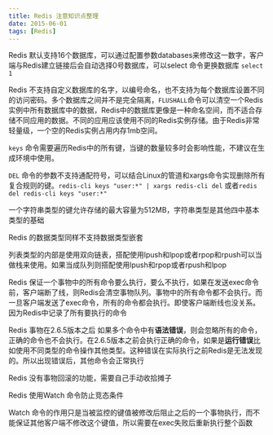 ```yaml
---
title: Redis 注意知识点整理
date: 2015-06-01
tags: [Redis]
---
```


Redis 默认支持16个数据库，可以通过配置参数databases来修改这一数字，客户端与Redis建立链接后会自动选择0号数据库，可以select 命令更换数据库 `select 1`

Redis 不支持自定义数据库的名字，以编号命名，也不支持为每个数据库设置不同的访问密码。多个数据库之间并不是完全隔离，`FLUSHALL`命令可以清空一个Redis实例中所有数据库中的数据，Redis中的数据库更像是一种命名空间，而不适合存储不同应用的数据。不同的应用应该使用不同的Redis实例存储。由于Redis非常轻量级，一个空的Redis实例占用内存1mb空间。

`keys` 命令需要遍历Redis中的所有键，当键的数量较多时会影响性能，不建议在生成环境中使用。

`DEL` 命令的参数不支持通配符号，可以结合Linux的管道和xargs命令实现删除所有复合规则的键。`redis-cli keys "user:*" | xargs redis-cli del` 或者`redis del redis-cli keys "user:*"`

一个字符串类型的键允许存储的最大容量为512MB，字符串类型是其他四中基本类型的基础 

Redis 的数据类型同样不支持数据类型嵌套

列表类型的内部是使用双向链表，搭配使用lpush和lpop或者rpop和rpush可以当做栈来使用。如果当成队列则搭配使用lpush和rpop或者rpush和lpop

Redis 保证一个事物中的所有命令要么执行，要么不执行，如果在发送exec命令前，客户端断了线，则Redis会清空事物队列。事物中的所有命令都不会执行。而一旦客户端发送了exec命令，所有的命令都会执行。即使客户端断线也没关系。因为Redis中记录了所有要执行的命令

Redis 事物在2.6.5版本之后 如果多个命令中有**语法错误**，则会忽略所有的命令，正确的命令也不会执行。在2.6.5版本之前会执行正确的命令，如果是**运行错误**比如使用不同类型的命令操作其他类型。这种错误在实际执行之前Redis是无法发现的。所以出现错误后，其他命令会正常执行

Redis 没有事物回滚的功能，需要自己手动收拾摊子

Redis 使用Watch 命令防止竞态条件

Watch 命令的作用只是当被监控的键值被修改后阻止之后的一个事物执行，而不能保证其他客户端不修改这个键值，所以需要在exec失败后重新执行整个函数

 

